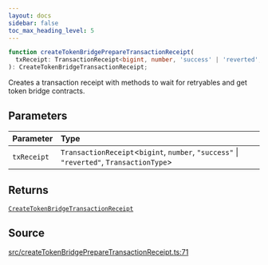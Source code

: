 ```yaml
---
layout: docs
sidebar: false
toc_max_heading_level: 5
---
```


```ts
function createTokenBridgePrepareTransactionReceipt(
  txReceipt: TransactionReceipt<bigint, number, 'success' | 'reverted', TransactionType>,
): CreateTokenBridgeTransactionReceipt;
```

Creates a transaction receipt with methods to wait for retryables and get
token bridge contracts.

## Parameters

| Parameter   | Type                                                                                       |
| :---------- | :----------------------------------------------------------------------------------------- |
| `txReceipt` | `TransactionReceipt`\<`bigint`, `number`, `"success"` \| `"reverted"`, `TransactionType`\> |

## Returns

[`CreateTokenBridgeTransactionReceipt`](../type-aliases/CreateTokenBridgeTransactionReceipt.md)

## Source

[src/createTokenBridgePrepareTransactionReceipt.ts:71](https://github.com/OffchainLabs/arbitrum-orbit-sdk/blob/9d5595a042e42f7d6b9af10a84816c98ea30f330/src/createTokenBridgePrepareTransactionReceipt.ts#L71)
